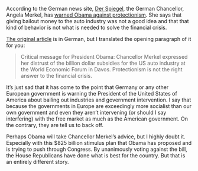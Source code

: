 According to the German news site, [Der Spiegel](http://www.spiegel.de), the German Chancellor, Angela Merkel, has [warned Obama against protectionism](http://www.spiegel.de/politik/ausland/0,1518,604627,00.html). She says that giving bailout money to the auto industry was not a good idea and that that kind of behavior is not what is needed to solve the financial crisis.

[The original article](http://www.spiegel.de/politik/ausland/0,1518,604627,00.html) is in German, but I translated the opening paragraph of it for you:

> Critical message for President Obama: Chancellor Merkel expressed her distrust of the billion dollar subsidies for the US auto industry at the World Economic Forum in Davos. Protectionism is not the right answer to the financial crisis.

It’s just sad that it has come to the point that Germany or any other European government is warning the President of the United States of America about bailing out industries and government intervention. I say that because the governments in Europe are exceedingly more socialist than our own government and even they aren’t intervening (or should I say interfering) with the free market as much as the American government. On the contrary, they are tell us to back off.

Perhaps Obama will take Chancellor Merkel’s advice, but I highly doubt it. Especially with this $825 billion stimulus plan that Obama has proposed and is trying to push through Congress. By unanimously voting against the bill, the House Republicans have done what is best for the country. But that is an entirely different story.